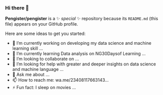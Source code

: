 ### Hi there 👋


**Pengister/pengister** is a ✨ _special_ ✨ repository because its `README.md` (this file) appears on your GitHub profile.

Here are some ideas to get you started:

- 🔭 I’m currently working on developing my data science and machine learning skill ...
- 🌱 I’m currently learning Data analysis on NG30Daysof Learning ...
- 👯 I’m looking to collaborate on ...
- 🤔 I’m looking for help with greater and deeper insights on data science and machine language  ...
- 💬 Ask me about ...
- 📫 How to reach me: wa.me/23408117663143...
- ⚡ Fun fact: I sleep on movies ...
